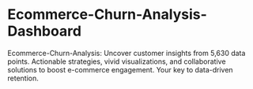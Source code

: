# Ecommerce-Churn-Analysis-Dashboard
Ecommerce-Churn-Analysis: Uncover customer insights from 5,630 data points. Actionable strategies, vivid visualizations, and collaborative solutions to boost e-commerce engagement. Your key to data-driven retention. 
